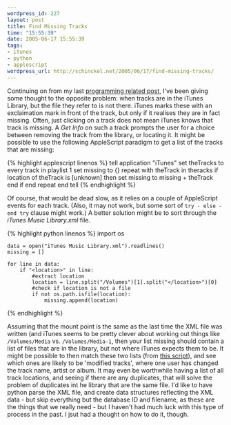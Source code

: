 ```yaml
--- 
wordpress_id: 227
layout: post
title: Find Missing Tracks
time: "15:55:39"
date: 2005-06-17 15:55:39
tags: 
- itunes
- python
- applescript
wordpress_url: http://schinckel.net/2005/06/17/find-missing-tracks/
---
```

Continuing on from my last [programming related post][1], I've been giving some thought to the opposite problem: when tracks are in the iTunes Library, but the file they refer to is not there. iTunes marks these with an exclaimation mark in front of the track, but only if it realises they are in fact missing. Often, just clicking on a track does not mean iTunes knows that track is missing. A _Get Info_ on such a track prompts the user for a choice between removing the track from the library, or locating it.  It might be possible to use the following AppleScript paradigm to get a list of the tracks that are missing: 

{% highlight applescript linenos %}
tell application "iTunes"
    set theTracks to every track in playlist 1
    set missing to {}
    repeat with theTrack in theracks
        if location of theTrack is [unknown] then
            set missing to missing + theTrack
        end if
    end repeat
end tell
{% endhighlight %}

Of course, that would be dead slow, as it relies on a couple of AppleScript events for each track. (Also, it may not work, but some sort of `try - else - end try` clause might work.) A better solution might be to sort through the _iTunes Music Library.xml_ file. 
    
{% highlight python linenos %}
    import os
        
    data = open("iTunes Music Library.xml").readlines()
    missing = []
        
    for line in data:
        if "<location>" in line:
            #extract location
            location = line.split("/Volumes")[1].split("</location>")[0]
            #check if location is not a file
            if not os.path.isfile(location):
                missing.append(location)
{% endhighlight %}

Assuming that the mount point is the same as the last time the XML file was written (and iTunes seems to be pretty clever about working out things like `/Volumes/Media` vs. `/Volumes/Media-1`, then your list missing should contain a list of files that are in the library, but not where iTunes expects them to be. It might be possible to then match these two lists (from [this script][1]), and see which ones are likely to be 'modified tracks', where one user has changed the track name, artist or album. It may even be worthwhile having a list of all track locations, and seeing if there are any duplicates, that will solve the problem of duplicates int he library that are the same file. I'd like to have python parse the XML file, and create data structures reflecting the XML data - but skip everything but the database ID and filename, as these are the things that we really need - but I haven't had much luck with this type of process in the past. I jsut had a thought on how to do it, though. 

   [1]: http://schinckel.net/2005/06/15/find-tracks-not-in-itunes-library/
